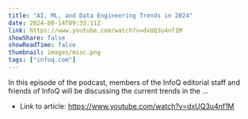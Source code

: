```yaml
---
title: "AI, ML, and Data Engineering Trends in 2024"
date: 2024-08-14T09:33:11Z
link: https://www.youtube.com/watch?v=dxUQ3u4nf1M
showShare: false
showReadTime: false
thumbnail: images/misc.png
tags: ["infoq.com"]
---
```

In this episode of the podcast, members of the InfoQ editorial staff and friends of InfoQ will be discussing the current trends in the ...

- Link to article: https://www.youtube.com/watch?v=dxUQ3u4nf1M